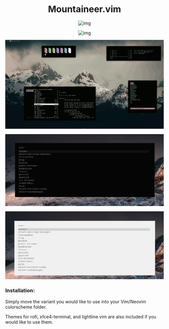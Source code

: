 <h1 align="center">Mountaineer.vim</h1>

<p align="center"

![img](scrots/mountaineer.png)

</p>

<p align="center" 


![img](https://i.postimg.cc/8CWtfMQ3/image.png)

</p>


<p align="center" 

![img](xfce-colorschemes/Screenshot.gif)

</p>

<p align="center" 

![img](rofi/Screenshot1_dark.png)

</p>

<p align="center" 

![img](rofi/Screenshot2.png)

</p>

### Installation:
Simply move the variant you would like to use into your Vim/Neovim colorscheme folder.

Themes for rofi, xfce4-terminal, and lightline.vim are also included if you would like to use them.
